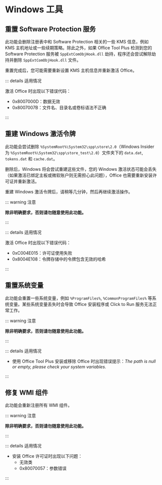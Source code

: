 # Windows 工具

## 重置 Software Protection 服务

此功能会删除注册表中和 Software Protection 相关的一些 KMS 信息，例如 KMS 主机地址或一些续期策略。除此之外，如果 Office Tool Plus 检测到您的 Software Protection 服务被 `SppExtComObjHook.dll` 劫持，程序还会尝试解除劫持并删除 `SppExtComObjHook.dll` 文件。

重置完成后，您可能需要重新设置 KMS 主机信息并重新激活 Office。

::: details 适用情况

激活 Office 时出现以下错误代码：

- 0x8007000D：数据无效
- 0x8007007B：文件名、目录名或卷标语法不正确

:::

## 重建 Windows 激活令牌

此功能会尝试删除 `%SystemRoot%\System32\spp\store\2.0`（Windows Insider 为 `%SystemRoot%\System32\spp\store_test\2.0`）文件夹下的 `data.dat`, `tokens.dat` 和 `cache.dat`。

删除后，Windows 将会尝试重建这些文件，您的 Windows 激活状态可能会丢失（如果激活已绑定主板或微软账户则无需担心此问题），Office 也需要重新安装许可证并重新激活。

重建 Windows 激活令牌后，请稍等几分钟，然后再继续激活操作。

::: warning 注意

**除非明确要求，否则请勿随意使用此功能。**

:::

::: details 适用情况

激活 Office 时出现以下错误代码：

- 0xC004E015：许可证使用失败
- 0x8004E108：令牌存储中的令牌包含无效的哈希

:::

## 重置系统变量

此功能会重置一些系统变量，例如 `%ProgramFiles%`, `%CommonProgramFiles%` 等系统变量。某些系统变量丢失时会导致 Office 安装程序或 Click to Run 服务无法正常工作。

::: warning 注意

**除非明确要求，否则请勿随意使用此功能。**

:::

::: details 适用情况

- 使用 Office Tool Plus 安装或移除 Office 时出现错误提示：*The path is null or empty, please check your system variables.*

:::

## 修复 WMI 组件

此功能会重新注册所有 WMI 组件。

::: warning 注意

**除非明确要求，否则请勿随意使用此功能。**

:::

::: details 适用情况

- 安装 Office 许可证时出现以下问题：
  - 无效类
  - 0x80070057：参数错误

:::
